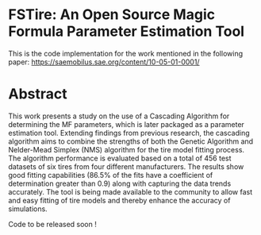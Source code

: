 # FSTire: An Open Source Magic Formula Parameter Estimation Tool

This is the code implementation for the work mentioned in the following paper:
https://saemobilus.sae.org/content/10-05-01-0001/

# Abstract
This work presents a study on the use of a Cascading Algorithm for determining the MF parameters, which is later packaged as a
parameter estimation tool. Extending findings from previous research, the cascading algorithm aims
to combine the strengths of both the Genetic Algorithm and Nelder-Mead Simplex (NMS) algorithm
for the tire model fitting process. The algorithm performance is evaluated based on a total of 456
test datasets of six tires from four different manufacturers. The results show good fitting capabilities
(86.5% of the fits have a coefficient of determination greater than 0.9) along with capturing the data
trends accurately. The tool is being made available to the community to allow fast and easy fitting
of tire models and thereby enhance the accuracy of simulations.



 Code to be released soon !
